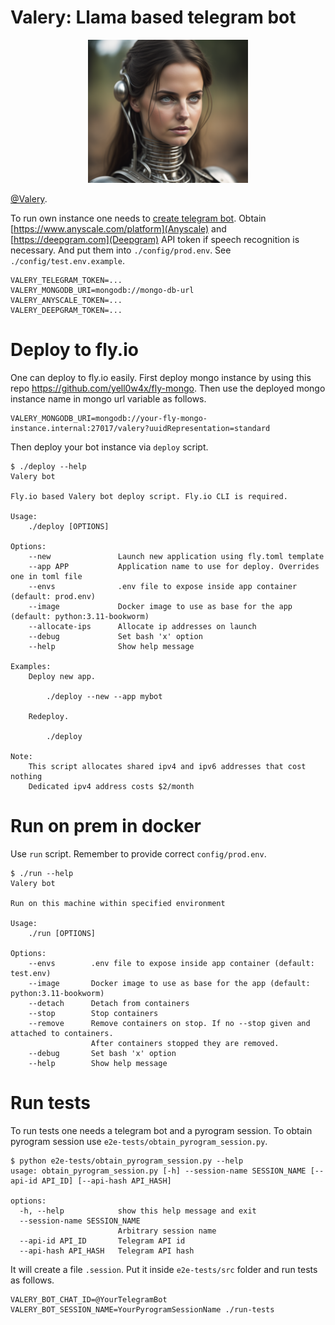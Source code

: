 # Valery: Llama based telegram bot
<p align="center">
    <img src="https://github.com/yell0w4x/assets/blob/215e53b298756a4c1d53e8ade38b34b46d05636a/valery.png" alt="Valery"/>
</p>

[@Valery](https://t.me/ValeryAIBot).

To run own instance one needs to [create telegram bot](https://core.telegram.org/bots#how-do-i-create-a-bot). 
Obtain [https://www.anyscale.com/platform](Anyscale) and 
[https://deepgram.com](Deepgram) API token if speech recognition is necessary. 
And put them into `./config/prod.env`. See `./config/test.env.example`. 

```
VALERY_TELEGRAM_TOKEN=...
VALERY_MONGODB_URI=mongodb://mongo-db-url
VALERY_ANYSCALE_TOKEN=...
VALERY_DEEPGRAM_TOKEN=...
```

# Deploy to fly.io
One can deploy to fly.io easily. First deploy mongo instance by using this repo https://github.com/yell0w4x/fly-mongo.
Then use the deployed mongo instance name in mongo url variable as follows.

    VALERY_MONGODB_URI=mongodb://your-fly-mongo-instance.internal:27017/valery?uuidRepresentation=standard

Then deploy your bot instance via `deploy` script.

```
$ ./deploy --help
Valery bot

Fly.io based Valery bot deploy script. Fly.io CLI is required.

Usage:
    ./deploy [OPTIONS]

Options:
    --new               Launch new application using fly.toml template
    --app APP           Application name to use for deploy. Overrides one in toml file
    --envs              .env file to expose inside app container (default: prod.env)
    --image             Docker image to use as base for the app (default: python:3.11-bookworm)
    --allocate-ips      Allocate ip addresses on launch
    --debug             Set bash 'x' option
    --help              Show help message

Examples:
    Deploy new app.
    
        ./deploy --new --app mybot

    Redeploy. 
        
        ./deploy

Note:
    This script allocates shared ipv4 and ipv6 addresses that cost nothing
    Dedicated ipv4 address costs $2/month
```

# Run on prem in docker

Use `run` script. Remember to provide correct `config/prod.env`.

```
$ ./run --help
Valery bot

Run on this machine within specified environment

Usage:
    ./run [OPTIONS]

Options:
    --envs        .env file to expose inside app container (default: test.env)
    --image       Docker image to use as base for the app (default: python:3.11-bookworm)
    --detach      Detach from containers
    --stop        Stop containers
    --remove      Remove containers on stop. If no --stop given and attached to containers.
                  After containers stopped they are removed. 
    --debug       Set bash 'x' option
    --help        Show help message
```

# Run tests

To run tests one needs a telegram bot and a pyrogram session. 
To obtain pyrogram session use `e2e-tests/obtain_pyrogram_session.py`.

```
$ python e2e-tests/obtain_pyrogram_session.py --help
usage: obtain_pyrogram_session.py [-h] --session-name SESSION_NAME [--api-id API_ID] [--api-hash API_HASH]

options:
  -h, --help            show this help message and exit
  --session-name SESSION_NAME
                        Arbitrary session name
  --api-id API_ID       Telegram API id
  --api-hash API_HASH   Telegram API hash
```

It will create a file `.session`. Put it inside `e2e-tests/src` folder and run tests as follows.

    VALERY_BOT_CHAT_ID=@YourTelegramBot VALERY_BOT_SESSION_NAME=YourPyrogramSessionName ./run-tests
